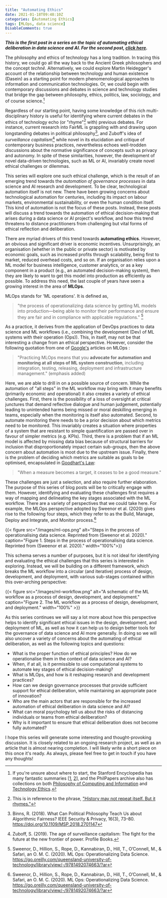 ```yaml
---
title: "Automating Ethics"
date: 2021-01-18T09:48:10Z
categories: [Automating Ethics]
tags: [MLOps, data science]
DisableComments: true
---
```

***This is the first post in a series on the topic of automating ethical deliberation in data science and AI. For the second post, [click here](/blog/automating-ethics/widening-the-sphere).***

The philosophy and ethics of technology has a long tradition. In tracing this history, we could go all the way back to the Ancient Greek philosophers and the concept *technê*. Alternatively, we could explore Martin Heidegger's account of the relationship between technology and human existence (Dasein) as a starting point for modern phenomenological approaches to information and communication technologies. Or, we could begin with contemporary discussions and debates in science and technology studies that bridge the gap between philosophy, ethics, politics, law, sociology, and of course science.[^sep]

[^sep]: If you're unsure about where to start, the Stanford Encyclopedia has many fantastic summaries [[1](https://plato.stanford.edu/entries/ethics-it-phenomenology/), [2](https://plato.stanford.edu/entries/ethics-it-phenomenology/)], and the PhilPapers archive also has collections on both [Philosophy of Computing and Information](https://philpapers.org/browse/philosophy-of-computing-and-information/) and [Technology Ethics](https://philpapers.org/browse/technology-ethics).

Regardless of our starting point, having some knowledge of this rich multi-disciplinary history is useful for identifying where current debates in the ethics of technology echo (or "rhyme"[^history] with) previous debates. For instance, current research into FairML is grappling with and drawing upon longstanding debates in political philosophy[^binns], and Zuboff's idea of *surveillance capitalism*[^zuboff] while novel in its elucidation and critique of contemporary business practices, nevertheless echoes well-trodden discussions about the normative significance of concepts such as privacy and autonomy. In spite of these similarities, however, the development of novel data-driven technologies, such as ML or AI, invariably create novel ethical challenges or dilemmas.

[^history]: This is in reference to the phrase, ["History may not repeat itself. But it rhymes."](https://blogs.lse.ac.uk/internationaldevelopment/2020/04/16/history-may-not-repeat-itself-but-it-rhymes/)

[^binns]: Binns, R. (2018). What Can Political Philosophy Teach Us about Algorithmic Fairness? IEEE Security & Privacy, 16(3), 73–80. https://doi.org/10.1109/MSP.2018.2701147
[^zuboff]: Zuboff, S. (2019). The age of surveillance capitalism: The fight for the future at the new frontier of power. Profile Books.

This series will explore one such ethical challenge, which is the result of an emerging trend towards the *automation of governance processes* in data science and AI research and development. To be clear, technological automation itself is not new. There have been growing concerns about technological automation for centuries, including its impact on labour markets, environmental sustainability, or even the human condition itself. This kind of automation is not the focus of these posts. Instead, these posts will discuss a trend towards the automation of ethical decision-making that arises during a data science or AI project's workflow, and how this trend threatens to distance practitioners from challenging but vital forms of ethical reflection and deliberation.

There are myriad drivers of this trend towards **automating ethics**. However, an obvious and significant driver is economic incentives. Unsurprisingly, an organisation (whether in the public or private sector) is motivated by economic goals, such as increased profits through scalability, being first to market, reduced overhead costs, and so on. If an organisation relies upon a ML model for business intelligence, customer analytics, or as a key component in a product (e.g., an automated decision-making system), then they are likely to want to get this model into production as efficiently as possible. To address this need, the last couple of years have seen a growing interest in the area of **MLOps**.

MLOps stands for 'ML operations'. It is defined as,

> "the process of operationalizing data science by getting ML models into production—being able to monitor their performance and ensure they are fair and in compliance with applicable regulations." [^sweenor]

[^sweenor]: Sweenor, D., Hillion, S., Rope, D., Kannabiran, D., Hill, T., O’Connell, M., & Safari,  an O. M. C. (2020). ML Ops: Operationalizing Data Science. https://go.oreilly.com/queensland-university-of-technology/library/view/-/9781492074663/?ar

As a practice, it derives from the application of DevOps practices to data science and ML workflows (i.e., combining the development (Dev) of ML systems with their operation (Ops)). This, in itself, may not be that interesting a change from an ethical perspective. However, consider the following quotation from one of [Google's](https://cloud.google.com/solutions/machine-learning/mlops-continuous-delivery-and-automation-pipelines-in-machine-learning) articles on MLOps :

> "Practicing MLOps means that you **advocate for automation and monitoring at all steps of ML system construction**, including integration, testing, releasing, deployment and infrastructure management." (emphasis added)

Here, we are able to drill in on a possible source of concern. While the automation of "all steps" in the ML workflow may bring with it many benefits (primarily economic and operational) it also creates a variety of ethical challenges. First, there is the possibility of a loss of oversight at critical junctures that demand reflective dialogue and human judgement, potentially leading to unintended harms being missed or moral deskilling emerging in teams, especially when the monitoring is itself also automated. Second, to automate monitoring there needs to be a prior decision about which metrics need to be monitored. This invariably creates a situation where properties of a system that are resistant to simple quantification are passed over in favour of simpler metrics (e.g. KPIs). Third, there is a problem that if an ML model is affected by missing data bias because of structural barriers for inclusion that disproportionately impact certain sub-groups, then the above concern about automation is moot due to the upstream issue. Finally, there is the problem of deciding which metrics are suitable as goals to be optimised, encapsulated in [Goodhart's Law](https://en.wikipedia.org/wiki/Goodhart%27s_law):

> "When a measure becomes a target, it ceases to be a good measure."

These challenges are just a selection, and also require further elaboration. The purpose of this series of blog posts will be to critically engage with them. However, identifying and evaluating these challenges first requires a way of mapping and delineating the key stages associated with the ML workflow. There are a variety of perspectives that we could take here. For example, the MLOps perspective adopted by Sweenor et al. (2020) gives rise to the following four steps, which they refer to as the Build, Manage, Deploy and Integrate, and Monitor process.[^sweenor]  

{{< figure src="/images/ml-ops.png" alt="Steps in the process of operationalising data science. Reprinted from (Sweenor et al. 2020)." caption="Figure 1. Steps in the process of operationalising data science. Reprinted from (Sweenor et al. 2020)." width="100%">}}

This schema serves a number of purposes, but it is not ideal for identifying and evaluating the ethical challenges that this series is interested in exploring. Instead, we will be building on a different framework, which breaks the ML workflow into a circular (and iterative) process of design, development, and deployment, with various sub-stages contained within this over-arching perspective:

{{< figure src="/images/ml-workflow.png" alt="A schematic of the ML workflow as a process of design, development, and deployment." caption="Figure 2. The ML workflow as a process of design, development, and deployment." width="100%" >}}

As this series continues we will say a lot more about how this perspective helps to identify significant ethical issues in the design, development, and deployment of ML, as well as how it can help us to design better tools for the governance of data science and AI more generally. In doing so we will also uncover a variety of concerns about the automating of ethical deliberation, as well as the following topics and questions:

- What is the proper function of ethical principles? How do we operationalise them in the context of data science and AI?
- When, if at all, is it permissible to use computational systems to automate key stages of ethical decision-making?
- What is MLOps, and how is it reshaping research and development practices?
- How can we design governance processes that provide sufficient support for ethical deliberation, while maintaining an appropriate pace of innovation?
- Who are the main actors that are responsible for the increased automation of ethical deliberation in data science and AI?
- What can moral psychology tell us about the risks of distancing individuals or teams from ethical deliberation?
- Why is it important to ensure that ethical deliberation does not become fully automated?

I hope this series will generate some interesting and thought-provoking discussion. It is closely related to an ongoing research project, as well as an article that is almost nearing completion. I will likely write a short piece on this once it's ready. As always, please feel free to get in touch if you have any thoughts!
